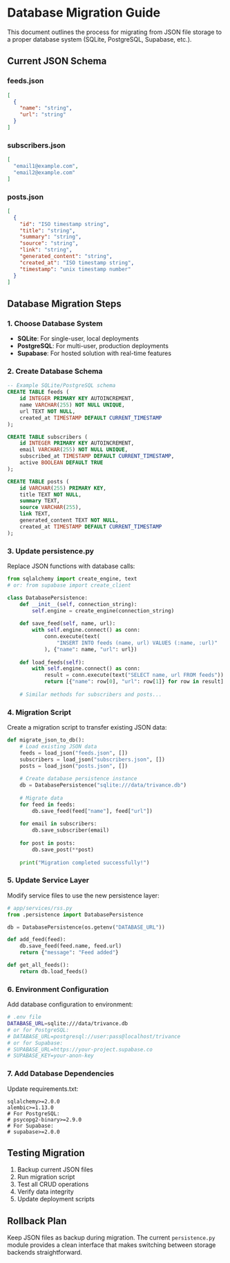 # Database Migration Guide

This document outlines the process for migrating from JSON file storage to a proper database system (SQLite, PostgreSQL, Supabase, etc.).

## Current JSON Schema

### feeds.json
```json
[
  {
    "name": "string",
    "url": "string"
  }
]
```

### subscribers.json
```json
[
  "email1@example.com",
  "email2@example.com"
]
```

### posts.json
```json
[
  {
    "id": "ISO timestamp string",
    "title": "string",
    "summary": "string", 
    "source": "string",
    "link": "string",
    "generated_content": "string",
    "created_at": "ISO timestamp string",
    "timestamp": "unix timestamp number"
  }
]
```

## Database Migration Steps

### 1. Choose Database System
- **SQLite**: For single-user, local deployments
- **PostgreSQL**: For multi-user, production deployments  
- **Supabase**: For hosted solution with real-time features

### 2. Create Database Schema
```sql
-- Example SQLite/PostgreSQL schema
CREATE TABLE feeds (
    id INTEGER PRIMARY KEY AUTOINCREMENT,
    name VARCHAR(255) NOT NULL UNIQUE,
    url TEXT NOT NULL,
    created_at TIMESTAMP DEFAULT CURRENT_TIMESTAMP
);

CREATE TABLE subscribers (
    id INTEGER PRIMARY KEY AUTOINCREMENT,
    email VARCHAR(255) NOT NULL UNIQUE,
    subscribed_at TIMESTAMP DEFAULT CURRENT_TIMESTAMP,
    active BOOLEAN DEFAULT TRUE
);

CREATE TABLE posts (
    id VARCHAR(255) PRIMARY KEY,
    title TEXT NOT NULL,
    summary TEXT,
    source VARCHAR(255),
    link TEXT,
    generated_content TEXT NOT NULL,
    created_at TIMESTAMP DEFAULT CURRENT_TIMESTAMP
);
```

### 3. Update persistence.py
Replace JSON functions with database calls:

```python
from sqlalchemy import create_engine, text
# or: from supabase import create_client

class DatabasePersistence:
    def __init__(self, connection_string):
        self.engine = create_engine(connection_string)
    
    def save_feed(self, name, url):
        with self.engine.connect() as conn:
            conn.execute(text(
                "INSERT INTO feeds (name, url) VALUES (:name, :url)"
            ), {"name": name, "url": url})
    
    def load_feeds(self):
        with self.engine.connect() as conn:
            result = conn.execute(text("SELECT name, url FROM feeds"))
            return [{"name": row[0], "url": row[1]} for row in result]
    
    # Similar methods for subscribers and posts...
```

### 4. Migration Script
Create a migration script to transfer existing JSON data:

```python
def migrate_json_to_db():
    # Load existing JSON data
    feeds = load_json("feeds.json", [])
    subscribers = load_json("subscribers.json", [])
    posts = load_json("posts.json", [])
    
    # Create database persistence instance
    db = DatabasePersistence("sqlite:///data/trivance.db")
    
    # Migrate data
    for feed in feeds:
        db.save_feed(feed["name"], feed["url"])
    
    for email in subscribers:
        db.save_subscriber(email)
    
    for post in posts:
        db.save_post(**post)
    
    print("Migration completed successfully!")
```

### 5. Update Service Layer
Modify service files to use the new persistence layer:

```python
# app/services/rss.py
from .persistence import DatabasePersistence

db = DatabasePersistence(os.getenv("DATABASE_URL"))

def add_feed(feed):
    db.save_feed(feed.name, feed.url)
    return {"message": "Feed added"}

def get_all_feeds():
    return db.load_feeds()
```

### 6. Environment Configuration
Add database configuration to environment:

```bash
# .env file
DATABASE_URL=sqlite:///data/trivance.db
# or for PostgreSQL:
# DATABASE_URL=postgresql://user:pass@localhost/trivance
# or for Supabase:
# SUPABASE_URL=https://your-project.supabase.co
# SUPABASE_KEY=your-anon-key
```

### 7. Add Database Dependencies
Update requirements.txt:
```
sqlalchemy>=2.0.0
alembic>=1.13.0
# For PostgreSQL:
# psycopg2-binary>=2.9.0
# For Supabase:
# supabase>=2.0.0
```

## Testing Migration

1. Backup current JSON files
2. Run migration script
3. Test all CRUD operations
4. Verify data integrity
5. Update deployment scripts

## Rollback Plan

Keep JSON files as backup during migration. The current `persistence.py` module provides a clean interface that makes switching between storage backends straightforward.
